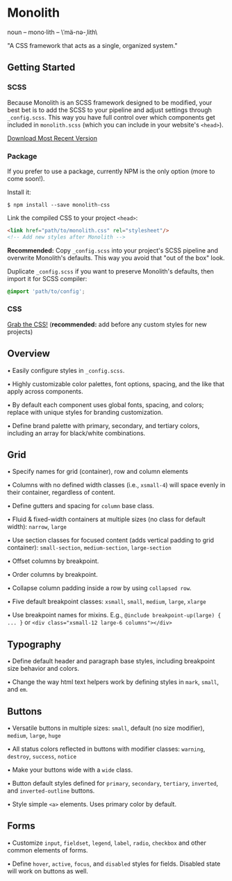 # Monolith

noun – mono·lith – \ˈmä-nə-ˌlith\

"A CSS framework that acts as a single, organized system."

## Getting Started

### SCSS

Because Monolith is an SCSS framework designed to be modified, your best bet is to add the SCSS to your pipeline and adjust settings through `_config.scss`. This way you have full control over which components get included in `monolith.scss` (which you can include in your website's `<head>`).

[Download Most Recent Version](https://github.com/gtreviranus/monolith/tree/master/src/SCSS/monolith-scss.zip)

### Package

If you prefer to use a package, currently NPM is the only option (more to come soon!).

Install it:

```shell
$ npm install --save monolith-css
```

Link the compiled CSS to your project `<head>`:

```html
<link href="path/to/monolith.css" rel="stylesheet"/>
<!-- Add new styles after Monolith -->
```

**Recommended:** Copy `_config.scss` into your project's SCSS pipeline and overwrite Monolith's defaults. This way you avoid that "out of the box" look.

Duplicate `_config.scss` if you want to preserve Monolith's defaults, then import it for SCSS compiler:
```css
@import 'path/to/config';
```

### CSS

[Grab the CSS!](https://github.com/gtreviranus/monolith/blob/master/src/CSS/monolith.css) (**recommended:** add before any custom styles for new projects)

## Overview

• Easily configure styles in `_config.scss`.

• Highly customizable color palettes, font options, spacing, and the like that apply across components.

• By default each component uses global fonts, spacing, and colors; replace with unique styles for branding customization.

• Define brand palette with primary, secondary, and tertiary colors, including an array for black/white combinations.

## Grid

• Specify names for grid (container), row and column elements

• Columns with no defined width classes (i.e., `xsmall-4`) will space evenly in their container, regardless of content.

• Define gutters and spacing for `column` base class.

• Fluid & fixed-width containers at multiple sizes (no class for default width): `narrow`, `large`

• Use section classes for focused content (adds vertical padding to grid container): `small-section`, `medium-section`, `large-section`

• Offset columns by breakpoint.

• Order columns by breakpoint.

• Collapse column padding inside a row by using `collapsed row`.

• Five default breakpoint classes: `xsmall`, `small`, `medium`, `large`, `xlarge`

• Use breakpoint names for mixins. E.g., `@include breakpoint-up(large) { ... }` or `<div class="xsmall-12 large-6 columns"></div>`

## Typography

• Define default header and paragraph base styles, including breakpoint size behavior and colors.

• Change the way html text helpers work by defining styles in `mark`, `small`, and `em`.

## Buttons

• Versatile buttons in multiple sizes: `small`, default (no size modifier), `medium`, `large`, `huge`

• All status colors reflected in buttons with modifier classes: `warning`, `destroy`, `success`, `notice`

• Make your buttons wide with a `wide` class.

• Button default styles defined for `primary`, `secondary`, `tertiary`, `inverted`, and `inverted-outline` buttons.

• Style simple `<a>` elements. Uses primary color by default.

## Forms

• Customize `input`, `fieldset`, `legend`, `label`, `radio`, `checkbox` and other common elements of forms.

• Define `hover`, `active`, `focus`, and `disabled` styles for fields. Disabled state will work on buttons as well.

